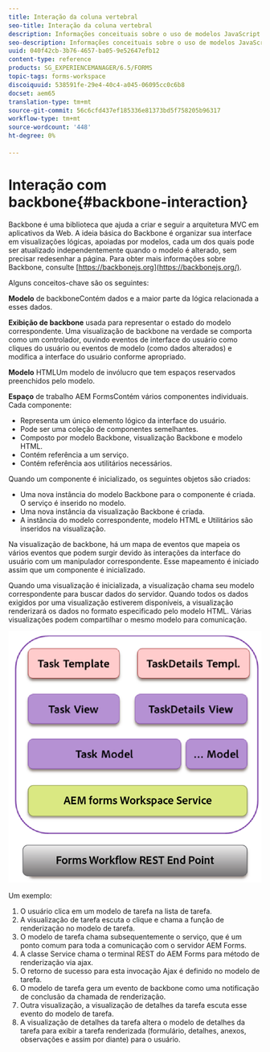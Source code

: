 ```yaml
---
title: Interação da coluna vertebral
seo-title: Interação da coluna vertebral
description: Informações conceituais sobre o uso de modelos JavaScript Backbone na área de trabalho do AEM Forms.
seo-description: Informações conceituais sobre o uso de modelos JavaScript Backbone na área de trabalho do AEM Forms.
uuid: 040f42cb-3b76-4657-ba05-9e52647efb12
content-type: reference
products: SG_EXPERIENCEMANAGER/6.5/FORMS
topic-tags: forms-workspace
discoiquuid: 538591fe-29e4-40c4-a045-06095cc0c6b8
docset: aem65
translation-type: tm+mt
source-git-commit: 56c6cfd437ef185336e81373bd5f758205b96317
workflow-type: tm+mt
source-wordcount: '448'
ht-degree: 0%

---
```



# Interação com backbone{#backbone-interaction}

Backbone é uma biblioteca que ajuda a criar e seguir a arquitetura MVC em aplicativos da Web. A ideia básica do Backbone é organizar sua interface em visualizações lógicas, apoiadas por modelos, cada um dos quais pode ser atualizado independentemente quando o modelo é alterado, sem precisar redesenhar a página. Para obter mais informações sobre Backbone, consulte [https://backbonejs.org](https://backbonejs.org/).

Alguns conceitos-chave são os seguintes:

**Modelo** de backboneContém dados e a maior parte da lógica relacionada a esses dados.

**Exibição de backbone** usada para representar o estado do modelo correspondente. Uma visualização de backbone na verdade se comporta como um controlador, ouvindo eventos de interface do usuário como cliques do usuário ou eventos de modelo (como dados alterados) e modifica a interface do usuário conforme apropriado.

**Modelo** HTMLUm modelo de invólucro que tem espaços reservados preenchidos pelo modelo.

**Espaço** de trabalho AEM FormsContém vários componentes individuais. Cada componente:

* Representa um único elemento lógico da interface do usuário.
* Pode ser uma coleção de componentes semelhantes.
* Composto por modelo Backbone, visualização Backbone e modelo HTML.
* Contém referência a um serviço.
* Contém referência aos utilitários necessários.

Quando um componente é inicializado, os seguintes objetos são criados:

* Uma nova instância do modelo Backbone para o componente é criada. O serviço é inserido no modelo.
* Uma nova instância da visualização Backbone é criada.
* A instância do modelo correspondente, modelo HTML e Utilitários são inseridos na visualização.

Na visualização de backbone, há um mapa de eventos que mapeia os vários eventos que podem surgir devido às interações da interface do usuário com um manipulador correspondente. Esse mapeamento é iniciado assim que um componente é inicializado.

Quando uma visualização é inicializada, a visualização chama seu modelo correspondente para buscar dados do servidor. Quando todos os dados exigidos por uma visualização estiverem disponíveis, a visualização renderizará os dados no formato especificado pelo modelo HTML. Várias visualizações podem compartilhar o mesmo modelo para comunicação.

![](do-not-localize/aem_forms_workflow.png)

Um exemplo:

1. O usuário clica em um modelo de tarefa na lista de tarefa.
1. A visualização de tarefa escuta o clique e chama a função de renderização no modelo de tarefa.
1. O modelo de tarefa chama subsequentemente o serviço, que é um ponto comum para toda a comunicação com o servidor AEM Forms.
1. A classe Service chama o terminal REST do AEM Forms para método de renderização via ajax.
1. O retorno de sucesso para esta invocação Ajax é definido no modelo de tarefa.
1. O modelo de tarefa gera um evento de backbone como uma notificação de conclusão da chamada de renderização.
1. Outra visualização, a visualização de detalhes da tarefa escuta esse evento do modelo de tarefa.
1. A visualização de detalhes da tarefa altera o modelo de detalhes da tarefa para exibir a tarefa renderizada (formulário, detalhes, anexos, observações e assim por diante) para o usuário.
